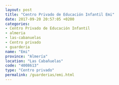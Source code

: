 ```yaml
---
layout: post
title: "Centro Privado de Educación Infantil Emi"
date: 2017-09-20 20:57:05 +0200
categories:
- Centro Privado de Educación Infantil
- almeria
- las-cabanuelas
- Centro privado
- guarderia
name: "Emi"
province: "Almería"
location: "Las Cabañuelas"
code: "4008613"
type: "Centro privado"
permalink: /guarderias/emi.html
---
```

